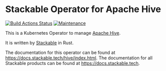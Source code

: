 # Stackable Operator for Apache Hive

[![Build Actions Status](https://ci.stackable.tech/job/hive%2doperator%2dit%2dnightly/badge/icon?subject=Integration%20Tests)](https://ci.stackable.tech/job/hive%2doperator%2dit%2dnightly)
[![Maintenance](https://img.shields.io/badge/Maintained%3F-yes-green.svg)](https://github.com/stackabletech/hive-operator/graphs/commit-activity)

This is a Kubernetes Operator to manage [Apache Hive](https://hive.apache.org/).

It is written by [Stackable](https://www.stackable.tech) in Rust.

The documentation for this operator can be found at https://docs.stackable.tech/hive/index.html.
The documentation for all Stackable products can be found at https://docs.stackable.tech.
